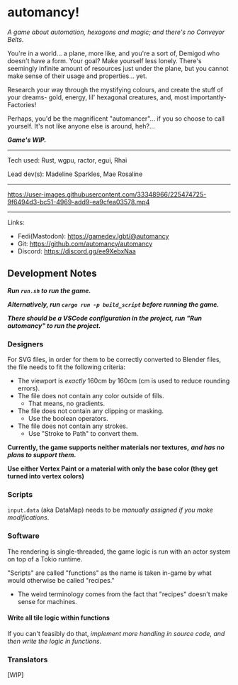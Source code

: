 # automancy!

_A game about automation, hexagons and magic; and there's no Conveyor Belts._

You're in a world... a plane, more like, and you're a sort of, Demigod who doesn't have a form. Your goal? Make yourself less lonely. There's seemingly infinite amount of resources just under the plane, but you cannot make sense of their usage and properties... yet.

Research your way through the mystifying colours, and create the stuff of your dreams- gold, energy, lil' hexagonal creatures, and, most importantly- Factories!

Perhaps, you'd be the magnificent "automancer"... if you so choose to call yourself. It's not like anyone else is around, heh?...

**_Game's WIP._**

---

Tech used: Rust, wgpu, ractor, egui, Rhai

Lead dev(s): Madeline Sparkles, Mae Rosaline

---

https://user-images.githubusercontent.com/33348966/225474725-9f6494d3-bc51-4969-add9-ea9cfea03578.mp4

---

Links:

- Fedi(Mastodon): https://gamedev.lgbt/@automancy
- Git: https://github.com/automancy/automancy
- Discord: https://discord.gg/ee9XebxNaa

## Development Notes

**_Run `run.sh` to run the game._**

**_Alternatively, run `cargo run -p build_script` before running the game._**

**_There should be a VSCode configuration in the project, run "Run automancy" to run the project._**

### Designers

For SVG files, in order for them to be correctly converted to Blender files, the file needs to fit the following
criteria:

- The viewport is _exactly_ 160cm by 160cm (cm is used to reduce rounding errors).
- The file does not contain any color outside of fills.
  - That means, no gradients.
- The file does not contain any clipping or masking.
  - Use the boolean operators.
- The file does not contain any strokes.
  - Use "Stroke to Path" to convert them.

**Currently, the game supports neither materials nor textures,** **_and has no plans to support them._**

**Use either Vertex Paint or a material with only the base color (they get turned into vertex colors)**

### Scripts

`input.data` (aka DataMap) needs to be _manually assigned if you make modifications_.

### Software

The rendering is single-threaded, the game logic is run with an actor system on top of a Tokio runtime.

"Scripts" are called "functions" as the name is taken in-game by what would otherwise be called "recipes."

- The weird terminology comes from the fact that "recipes" doesn't make sense for machines.

#### Write all tile logic within functions

If you can't feasibly do that, _implement more handling in source code, and then write the logic in functions._

### Translators

[WIP]
